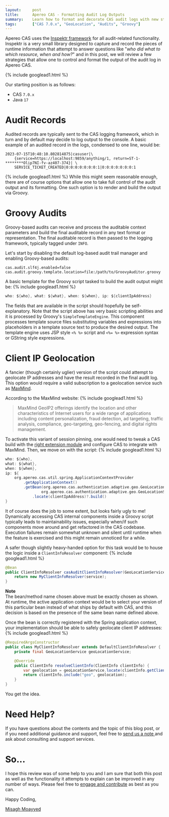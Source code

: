 ```yaml
---
layout:     post
title:      Apereo CAS - Formatting Audit Log Outputs
summary:    Learn how to format and decorate CAS audit logs with new styles and formats, and include additional fields dynamically via Groovy.
tags:       ["CAS 7.0.x", "GeoLocation", "Audits", "Groovy"]
---
```


Apereo CAS uses the [Inspektr framework](https://github.com/apereo/inspektr) for all audit-related functionality. Inspektr is a very small library designed to capture and record the pieces of runtime information that attempt to answer questions like "*who did what to which resource, when and how?*" and in this post, we will review a few strategies that allow one to control and format the output of the audit log in Apereo CAS.

{% include googlead1.html  %}

 Our starting position is as follows:

- CAS `7.0.x`
- Java `17`

# Audit Records

Audited records are typically sent to the CAS logging framework, which in turn and by default may decide to log output to the console. A basic example of an audited record in the logs, condensed to one line, would be:

```
2023-07-15T10:48:10.802814875|casuser|\
    {service=https://localhost:9859/anything/1, return=ST-1-********Olip7NI-fv-az407-374}| \
    SERVICE_TICKET_CREATED|0:0:0:0:0:0:0:1|0:0:0:0:0:0:0:1
```
{% include googlead1.html  %}
While this might seem reasonable enough, there are of course options that allow one to take full control of the audit output and its formatting. One such option is to render and build the output via Groovy. 

# Groovy Audits

Groovy-based audits can receive and process the auditable context parameters and build the final auditable record in any text format or representation. The final auditable record is then passed to the logging framework, typically tagged under `INFO`.

Let's start by disabling the default log-based audit trail manager and enabling Groovy-based audits:

```properties
cas.audit.slf4j.enabled=false
cas.audit.groovy.template.location=file:/path/to/GroovyAuditor.groovy
```

A basic template for the Groovy script tasked to build the audit output might be:
{% include googlead1.html  %}
```groovy
who: ${who}, what: ${what}, when: ${when}, ip: ${clientIpAddress}
```

The fields that are available in the script should hopefully be self-explanatory. Note that the script above has very basic scripting abilities and it is processed by Groovy's `SimpleTemplateEngine`. This component processes template source files substituting variables and expressions into placeholders in a template source text to produce the desired output. The template engine uses JSP style `<% %>` script and `<%= %>` expression syntax or GString style expressions. 

# Client IP Geolocation 

A fancier (though certainly uglier) version of the script could attempt to geolocate IP addresses and have the result recorded in the final audit log. This option would require a valid subscription to a geolocation service such as [MaxMind](https://www.maxmind.com/). 

According to the MaxMind website:
{% include googlead1.html  %}
> MaxMind GeoIP2 offerings identify the location and other characteristics of Internet users for a wide range of applications including content personalization, fraud detection, ad targeting, traffic analysis, compliance, geo-targeting, geo-fencing, and digital rights management.

To activate this variant of session pinning, one would need to tweak a CAS build with the [right extension module](https://apereo.github.io/cas/development/authentication/GeoTracking-Authentication-Maxmind.html) and configure CAS to integrate with MaxMind. Then, we move on with the script:
{% include googlead1.html  %}
```groovy
who: ${who},
what: ${what},
when: ${when},
ip: ${
    org.apereo.cas.util.spring.ApplicationContextProvider
        .getApplicationContext()
        .getBean(org.apereo.cas.authentication.adaptive.geo.GeoLocationService.BEAN_NAME,
                org.apereo.cas.authentication.adaptive.geo.GeoLocationService.class)
            .locate(clientIpAddress)?.build()
}
```

It of course does the job to some extent, but looks fairly ugly to me! Dynamically accessing CAS internal components inside a Groovy script typically leads to maintainability issues, especially when/if such components move around and get refactored in the CAS codebase. Execution failures remain somewhat unknown and silent until runtime when the feature is exercised and this might remain unnoticed for a while. 

A safer though slightly heavy-handed option for this task would be to house the logic inside a `ClientInfoResolver` component:
{% include googlead1.html  %}
```java
@Bean
public ClientInfoResolver casAuditClientInfoResolver(GeoLocationService service) {
    return new MyClientInfoResolver(service);
}
```

<div class="alert alert-info">
  <strong>Note</strong><br/>The bean/method name chosen above must be exactly chosen as shown. At runtime, the active application context would be to select your version of this particular bean instead of what ships by default with CAS, and this decision is based on the presence of the same bean name defined above.
</div>

Once the bean is correctly registered with the Spring application context, your implementation should be able to safely geolocate client IP addresses:
{% include googlead1.html  %}
```java
@RequiredArgsConstructor
public class MyClientInfoResolver extends DefaultClientInfoResolver {
    private final GeoLocationService geoLocationService;

    @Override
    public ClientInfo resolveClientInfo(ClientInfo clientInfo) {
        var geolocation = geoLocationService.locate(clientInfo.getClientIpAddress()).build();
        return clientInfo.include("geo", geolocation);
    }
}
```

You get the idea. 

# Need Help?

If you have questions about the contents and the topic of this blog post, or if you need additional guidance and support, feel free to [send us a note ](/#contact-section-header) and ask about consulting and support services.

# So...

I hope this review was of some help to you and I am sure that both this post as well as the functionality it attempts to explain can be improved in any number of ways. Please feel free to [engage and contribute][contribguide] as best as you can.

Happy Coding,

[Misagh Moayyed](https://fawnoos.com)

[contribguide]: https://apereo.github.io/cas/developer/Contributor-Guidelines.html